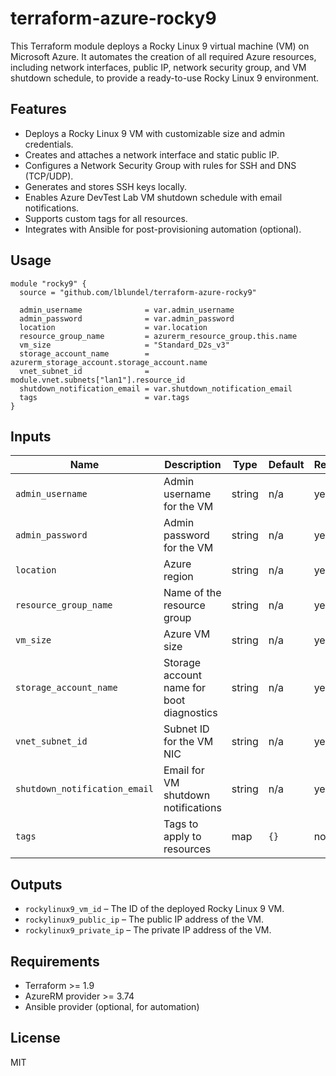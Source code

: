 # terraform-azure-rocky9

This Terraform module deploys a Rocky Linux 9 virtual machine (VM) on Microsoft Azure. It automates the creation of all required Azure resources, including network interfaces, public IP, network security group, and VM shutdown schedule, to provide a ready-to-use Rocky Linux 9 environment.

## Features

- Deploys a Rocky Linux 9 VM with customizable size and admin credentials.
- Creates and attaches a network interface and static public IP.
- Configures a Network Security Group with rules for SSH and DNS (TCP/UDP).
- Generates and stores SSH keys locally.
- Enables Azure DevTest Lab VM shutdown schedule with email notifications.
- Supports custom tags for all resources.
- Integrates with Ansible for post-provisioning automation (optional).

## Usage

```hcl
module "rocky9" {
  source = "github.com/lblundel/terraform-azure-rocky9"

  admin_username              = var.admin_username
  admin_password              = var.admin_password
  location                    = var.location
  resource_group_name         = azurerm_resource_group.this.name
  vm_size                     = "Standard_D2s_v3"
  storage_account_name        = azurerm_storage_account.storage_account.name
  vnet_subnet_id              = module.vnet.subnets["lan1"].resource_id
  shutdown_notification_email = var.shutdown_notification_email
  tags                        = var.tags
}
```

## Inputs

| Name                        | Description                                      | Type   | Default | Required |
|-----------------------------|--------------------------------------------------|--------|---------|----------|
| `admin_username`            | Admin username for the VM                        | string | n/a     | yes      |
| `admin_password`            | Admin password for the VM                        | string | n/a     | yes      |
| `location`                  | Azure region                                     | string | n/a     | yes      |
| `resource_group_name`       | Name of the resource group                       | string | n/a     | yes      |
| `vm_size`                   | Azure VM size                                    | string | n/a     | yes      |
| `storage_account_name`      | Storage account name for boot diagnostics        | string | n/a     | yes      |
| `vnet_subnet_id`            | Subnet ID for the VM NIC                         | string | n/a     | yes      |
| `shutdown_notification_email` | Email for VM shutdown notifications            | string | n/a     | yes      |
| `tags`                      | Tags to apply to resources                       | map    | `{}`    | no       |

## Outputs

- `rockylinux9_vm_id` – The ID of the deployed Rocky Linux 9 VM.
- `rockylinux9_public_ip` – The public IP address of the VM.
- `rockylinux9_private_ip` – The private IP address of the VM.

## Requirements

- Terraform >= 1.9
- AzureRM provider >= 3.74
- Ansible provider (optional, for automation)

## License

MIT